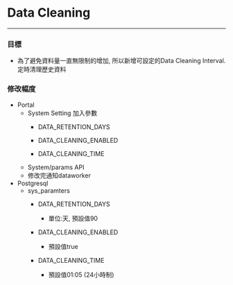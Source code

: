 # Data Cleaning

---

### 目標

* 為了避免資料量一直無限制的增加, 所以新增可設定的Data Cleaning Interval. 定時清理歷史資料

### 修改幅度

* Portal
  * System Setting 加入參數
    * DATA\_RETENTION\_DAYS

    * DATA\_CLEANING\_ENABLED

    * DATA\_CLEANING\_TIME
  * System/params API
  * 修改完通知dataworker
* Postgresql
  * sys\_paramters
    * DATA\_RETENTION\_DAYS

      * 單位:天, 預設值90

    * DATA\_CLEANING\_ENABLED
      * 預設值true
    * DATA\_CLEANING\_TIME
      * 預設值01:05 \(24小時制\)



